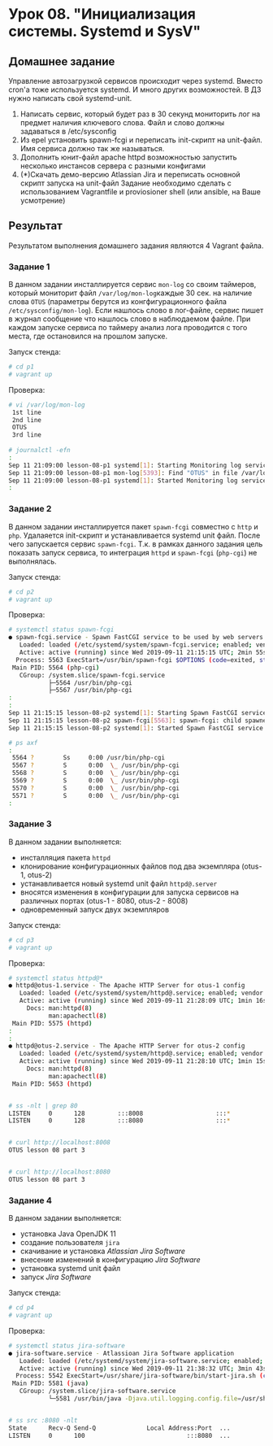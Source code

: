 # Урок 08. "Инициализация системы. Systemd и SysV"
## Домашнее задание
Управление автозагрузкой сервисов происходит через systemd. Вместо cron'а тоже используется systemd. И много других возможностей. В ДЗ нужно написать свой systemd-unit.
1. Написать сервис, который будет раз в 30 секунд мониторить лог на предмет наличия ключевого слова. Файл и слово должны задаваться в /etc/sysconfig
2. Из epel установить spawn-fcgi и переписать init-скрипт на unit-файл. Имя сервиса должно так же называться.
3. Дополнить юнит-файл apache httpd возможностью запустить несколько инстансов сервера с разными конфигами
4. (*)Скачать демо-версию Atlassian Jira и переписать основной скрипт запуска на unit-файл
Задание необходимо сделать с использованием Vagrantfile и proviosioner shell (или ansible, на Ваше усмотрение)

## Результат
Результатом выполнения домашнего задания являются 4 Vagrant файла.

### Задание 1
В данном задании инсталлируется сервис `mon-log` со своим таймеров, который мониторит файл `/var/log/mon-log`каждые 30 сек.  на наличие слова `OTUS` (параметры берутся из конгфигурационного файла `/etc/sysconfig/mon-log`). Если нашлось слово в лог-файле, сервис пишет в журнал сообщение что нашлось слово в наблюдаемом файле. При каждом запуске сервиса по таймеру анализ лога проводится с того места, где остановился на прошлом запуске.

Запуск стенда:
```bash
# cd p1
# vagrant up
```

Проверка:
```bash
# vi /var/log/mon-log
 1st line
 2nd line
 OTUS
 3rd line
 
# journalctl -efn
:
Sep 11 21:09:00 lesson-08-p1 systemd[1]: Starting Monitoring log service...
Sep 11 21:09:00 lesson-08-p1 mon-log[5393]: Find "OTUS" in file /var/log/mon-log
Sep 11 21:09:00 lesson-08-p1 systemd[1]: Started Monitoring log service.
:
```

### Задание 2
В данном задании инсталлируется пакет `spawn-fcgi` совместно с `http` и `php`. Удалаяется init-скрипт и устанавливается systemd unit файл. После чего запускается сервис `spawn-fcgi`. Т.к. в рамках данного задания цель показать запуск сервиса, то интеграция `httpd` и `spawn-fcgi` (`php-cgi`)  не выполнялась.

Запуск стенда:
```bash
# cd p2
# vagrant up
```

Проверка:
```bash
# systemctl status spawn-fcgi
● spawn-fcgi.service - Spawn FastCGI service to be used by web servers
   Loaded: loaded (/etc/systemd/system/spawn-fcgi.service; enabled; vendor preset: disabled)
   Active: active (running) since Wed 2019-09-11 21:15:15 UTC; 2min 55s ago
  Process: 5563 ExecStart=/usr/bin/spawn-fcgi $OPTIONS (code=exited, status=0/SUCCESS)
 Main PID: 5564 (php-cgi)
   CGroup: /system.slice/spawn-fcgi.service
           ├─5564 /usr/bin/php-cgi
           ├─5567 /usr/bin/php-cgi
:
:
Sep 11 21:15:15 lesson-08-p2 systemd[1]: Starting Spawn FastCGI service to be used by web servers...
Sep 11 21:15:15 lesson-08-p2 spawn-fcgi[5563]: spawn-fcgi: child spawned successfully: PID: 5564
Sep 11 21:15:15 lesson-08-p2 systemd[1]: Started Spawn FastCGI service to be used by web servers.

# ps axf
:
 5564 ?        Ss     0:00 /usr/bin/php-cgi
 5567 ?        S      0:00  \_ /usr/bin/php-cgi
 5568 ?        S      0:00  \_ /usr/bin/php-cgi
 5569 ?        S      0:00  \_ /usr/bin/php-cgi
 5570 ?        S      0:00  \_ /usr/bin/php-cgi
 5571 ?        S      0:00  \_ /usr/bin/php-cgi
:
```


### Задание 3
В данном задании выполняется:
- инсталляция пакета `httpd`
- клонирование конфигурационных файлов под два экземпляра (otus-1, otus-2)
- устанавливается новый systemd unit файл `httpd@.server`
- вносятся изменения в конфигурации для запуска сервисов на различных портах (otus-1 - 8080, otus-2 - 8008)
- одновременный запуск двух экземпляров

Запуск стенда:
```bash
# cd p3
# vagrant up
```

Проверка:
```bash
# systemctl status httpd@*
● httpd@otus-1.service - The Apache HTTP Server for otus-1 config
   Loaded: loaded (/etc/systemd/system/httpd@.service; enabled; vendor preset: disabled)
   Active: active (running) since Wed 2019-09-11 21:28:09 UTC; 1min 16s ago
     Docs: man:httpd(8)
           man:apachectl(8)
 Main PID: 5575 (httpd)
:
:
● httpd@otus-2.service - The Apache HTTP Server for otus-2 config
   Loaded: loaded (/etc/systemd/system/httpd@.service; enabled; vendor preset: disabled)
   Active: active (running) since Wed 2019-09-11 21:28:10 UTC; 1min 15s ago
     Docs: man:httpd(8)
           man:apachectl(8)
 Main PID: 5653 (httpd)


# ss -nlt | grep 80
LISTEN     0      128         :::8008                    :::*
LISTEN     0      128         :::8080                    :::*


# curl http://localhost:8008
OTUS lesson 08 part 3


# curl http://localhost:8080
OTUS lesson 08 part 3
```

### Задание 4

В данном задании выполняется:
- установка Java OpenJDK 11
- создание пользователя `jira`
- скачивание и установка *Atlassian Jira Software*
- внесение изменений в конфигурацию *Jira Software*
- установка systemd unit файл
- запуск *Jira Software*

Запуск стенда:
```bash
# cd p4
# vagrant up
```

Проверка:
```bash
# systemctl status jira-software
● jira-software.service - Atlassioan Jira Software application
   Loaded: loaded (/etc/systemd/system/jira-software.service; enabled; vendor preset: disabled)
   Active: active (running) since Wed 2019-09-11 21:38:32 UTC; 3min 43s ago
  Process: 5542 ExecStart=/usr/share/jira-software/bin/start-jira.sh (code=exited, status=0/SUCCESS)
 Main PID: 5581 (java)
   CGroup: /system.slice/jira-software.service
           └─5581 /usr/bin/java -Djava.util.logging.config.file=/usr/share/jira-software/conf/logging.properties -D...


# ss src :8080 -nlt
State      Recv-Q Send-Q              Local Address:Port  ...
LISTEN     0      100                            :::8080  ...
```